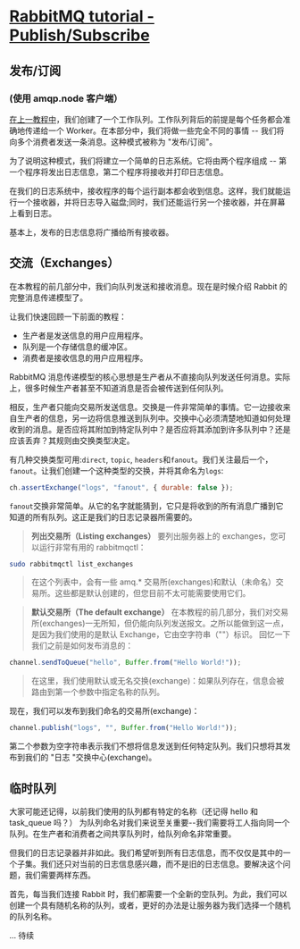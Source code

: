 # [RabbitMQ tutorial - Publish/Subscribe](https://www.rabbitmq.com/tutorials/tutorial-three-javascript)

## 发布/订阅

### (使用 amqp.node 客户端）

[在上一教程中](./工作队列.md)，我们创建了一个工作队列。工作队列背后的前提是每个任务都会准确地传递给一个 Worker。在本部分中，我们将做一些完全不同的事情 -- 我们将向多个消费者发送一条消息。这种模式被称为 "发布/订阅"。

为了说明这种模式，我们将建立一个简单的日志系统。它将由两个程序组成 -- 第一个程序将发出日志信息，第二个程序将接收并打印日志信息。

在我们的日志系统中，接收程序的每个运行副本都会收到信息。这样，我们就能运行一个接收器，并将日志导入磁盘;同时，我们还能运行另一个接收器，并在屏幕上看到日志。

基本上，发布的日志信息将广播给所有接收器。

## 交流（Exchanges）

在本教程的前几部分中，我们向队列发送和接收消息。现在是时候介绍 Rabbit 的完整消息传递模型了。

让我们快速回顾一下前面的教程：

-   生产者是发送信息的用户应用程序。
-   队列是一个存储信息的缓冲区。
-   消费者是接收信息的用户应用程序。

RabbitMQ 消息传递模型的核心思想是生产者从不直接向队列发送任何消息。实际上，很多时候生产者甚至不知道消息是否会被传送到任何队列。

相反，生产者只能向交易所发送信息。交换是一件非常简单的事情。它一边接收来自生产者的信息，另一边将信息推送到队列中。交换中心必须清楚地知道如何处理收到的消息。是否应将其附加到特定队列中？是否应将其添加到许多队列中？还是应该丢弃？其规则由交换类型决定。

有几种交换类型可用:`direct`, `topic`, `headers`和`fanout`。我们关注最后一个，`fanout`。让我们创建一个这种类型的交换，并将其命名为`logs`:

```javascript
ch.assertExchange("logs", "fanout", { durable: false });
```

`fanout`交换非常简单。从它的名字就能猜到，它只是将收到的所有消息广播到它知道的所有队列。这正是我们的日志记录器所需要的。

> **列出交易所（Listing exchanges）**
> 要列出服务器上的 exchanges，您可以运行非常有用的 rabbitmqctl：

```bash
sudo rabbitmqctl list_exchanges
```

> 在这个列表中，会有一些 amq.\* 交易所(exchanges)和默认（未命名）交易所。这些都是默认创建的，但您目前不太可能需要使用它们。

> **默认交易所（The default exchange）**
> 在本教程的前几部分，我们对交易所(exchanges)一无所知，但仍能向队列发送报文。之所以能做到这一点，是因为我们使用的是默认 Exchange，它由空字符串（""）标识。
> 回忆一下我们之前是如何发布消息的：

```javascript
channel.sendToQueue("hello", Buffer.from("Hello World!"));
```

> 在这里，我们使用默认或无名交换(exchange)：如果队列存在，信息会被路由到第一个参数中指定名称的队列。

现在，我们可以发布到我们命名的交易所(exchange)：

```javascript
channel.publish("logs", "", Buffer.from("Hello World!"));
```

第二个参数为空字符串表示我们不想将信息发送到任何特定队列。我们只想将其发布到我们的 "日志 "交换中心(exchange)。

## 临时队列

大家可能还记得，以前我们使用的队列都有特定的名称（还记得 hello 和 task_queue 吗？） 为队列命名对我们来说至关重要--我们需要将工人指向同一个队列。在生产者和消费者之间共享队列时，给队列命名非常重要。

但我们的日志记录器并非如此。我们希望听到所有日志信息，而不仅仅是其中的一个子集。我们还只对当前的日志信息感兴趣，而不是旧的日志信息。要解决这个问题，我们需要两样东西。

首先，每当我们连接 Rabbit 时，我们都需要一个全新的空队列。为此，我们可以创建一个具有随机名称的队列，或者，更好的办法是让服务器为我们选择一个随机的队列名称。

... 待续
